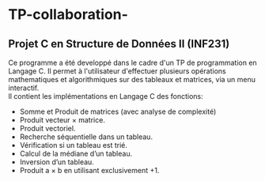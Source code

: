# TP-collaboration-
## Projet C en Structure de Données II (INF231) 
Ce programme a été developpé dans le cadre d'un TP de programmation en Langage C. Il permet à
l'utilisateur d'effectuer plusieurs opérations mathematiques et algorithmiques sur des tableaux et
matrices, via un menu interactif.  
Il contient les implémentations en Langage C des fonctions:
- Somme et Produit de matrices (avec analyse de complexité)
- Produit vecteur × matrice.
- Produit vectoriel.
- Recherche séquentielle dans un tableau.
- Vérification si un tableau est trié.
- Calcul de la médiane d’un tableau.
- Inversion d’un tableau.
- Produit a × b en utilisant exclusivement +1.



